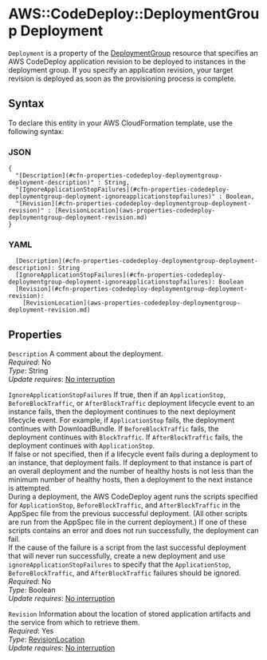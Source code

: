 # AWS::CodeDeploy::DeploymentGroup Deployment<a name="aws-properties-codedeploy-deploymentgroup-deployment"></a>

 `Deployment` is a property of the [DeploymentGroup](https://docs.aws.amazon.com/AWSCloudFormation/latest/UserGuide/aws-resource-codedeploy-deploymentgroup.html) resource that specifies an AWS CodeDeploy application revision to be deployed to instances in the deployment group\. If you specify an application revision, your target revision is deployed as soon as the provisioning process is complete\. 

## Syntax<a name="aws-properties-codedeploy-deploymentgroup-deployment-syntax"></a>

To declare this entity in your AWS CloudFormation template, use the following syntax:

### JSON<a name="aws-properties-codedeploy-deploymentgroup-deployment-syntax.json"></a>

```
{
  "[Description](#cfn-properties-codedeploy-deploymentgroup-deployment-description)" : String,
  "[IgnoreApplicationStopFailures](#cfn-properties-codedeploy-deploymentgroup-deployment-ignoreapplicationstopfailures)" : Boolean,
  "[Revision](#cfn-properties-codedeploy-deploymentgroup-deployment-revision)" : [RevisionLocation](aws-properties-codedeploy-deploymentgroup-deployment-revision.md)
}
```

### YAML<a name="aws-properties-codedeploy-deploymentgroup-deployment-syntax.yaml"></a>

```
  [Description](#cfn-properties-codedeploy-deploymentgroup-deployment-description): String
  [IgnoreApplicationStopFailures](#cfn-properties-codedeploy-deploymentgroup-deployment-ignoreapplicationstopfailures): Boolean
  [Revision](#cfn-properties-codedeploy-deploymentgroup-deployment-revision): 
    [RevisionLocation](aws-properties-codedeploy-deploymentgroup-deployment-revision.md)
```

## Properties<a name="aws-properties-codedeploy-deploymentgroup-deployment-properties"></a>

`Description`  <a name="cfn-properties-codedeploy-deploymentgroup-deployment-description"></a>
A comment about the deployment\.  
*Required*: No  
*Type*: String  
*Update requires*: [No interruption](https://docs.aws.amazon.com/AWSCloudFormation/latest/UserGuide/using-cfn-updating-stacks-update-behaviors.html#update-no-interrupt)

`IgnoreApplicationStopFailures`  <a name="cfn-properties-codedeploy-deploymentgroup-deployment-ignoreapplicationstopfailures"></a>
 If true, then if an `ApplicationStop`, `BeforeBlockTraffic`, or `AfterBlockTraffic` deployment lifecycle event to an instance fails, then the deployment continues to the next deployment lifecycle event\. For example, if `ApplicationStop` fails, the deployment continues with DownloadBundle\. If `BeforeBlockTraffic` fails, the deployment continues with `BlockTraffic`\. If `AfterBlockTraffic` fails, the deployment continues with `ApplicationStop`\.   
 If false or not specified, then if a lifecycle event fails during a deployment to an instance, that deployment fails\. If deployment to that instance is part of an overall deployment and the number of healthy hosts is not less than the minimum number of healthy hosts, then a deployment to the next instance is attempted\.   
 During a deployment, the AWS CodeDeploy agent runs the scripts specified for `ApplicationStop`, `BeforeBlockTraffic`, and `AfterBlockTraffic` in the AppSpec file from the previous successful deployment\. \(All other scripts are run from the AppSpec file in the current deployment\.\) If one of these scripts contains an error and does not run successfully, the deployment can fail\.   
 If the cause of the failure is a script from the last successful deployment that will never run successfully, create a new deployment and use `ignoreApplicationStopFailures` to specify that the `ApplicationStop`, `BeforeBlockTraffic`, and `AfterBlockTraffic` failures should be ignored\.   
*Required*: No  
*Type*: Boolean  
*Update requires*: [No interruption](https://docs.aws.amazon.com/AWSCloudFormation/latest/UserGuide/using-cfn-updating-stacks-update-behaviors.html#update-no-interrupt)

`Revision`  <a name="cfn-properties-codedeploy-deploymentgroup-deployment-revision"></a>
Information about the location of stored application artifacts and the service from which to retrieve them\.  
*Required*: Yes  
*Type*: [RevisionLocation](aws-properties-codedeploy-deploymentgroup-deployment-revision.md)  
*Update requires*: [No interruption](https://docs.aws.amazon.com/AWSCloudFormation/latest/UserGuide/using-cfn-updating-stacks-update-behaviors.html#update-no-interrupt)